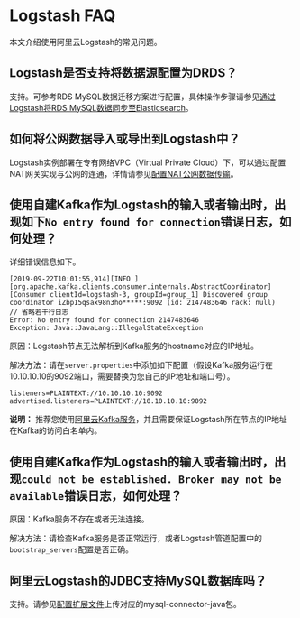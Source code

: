 # Logstash FAQ

本文介绍使用阿里云Logstash的常见问题。

## Logstash是否支持将数据源配置为DRDS？

支持。可参考RDS MySQL数据迁移方案进行配置，具体操作步骤请参见[通过Logstash将RDS MySQL数据同步至Elasticsearch]()。

## 如何将公网数据导入或导出到Logstash中？

Logstash实例部署在专有网络VPC（Virtual Private Cloud）下，可以通过配置NAT网关实现与公网的连通，详情请参见[配置NAT公网数据传输](/intl.zh-CN/Logstash/网络与安全/配置NAT公网数据传输.md)。

## 使用自建Kafka作为Logstash的输入或者输出时，出现如下`No entry found for connection`错误日志，如何处理？

详细错误信息如下。

```
[2019-09-22T10:01:55,914][INFO ][org.apache.kafka.clients.consumer.internals.AbstractCoordinator] [Consumer clientId=logstash-3, groupId=group_1] Discovered group coordinator iZbp15qsax98n3ho*****:9092 (id: 2147483646 rack: null)
// 省略若干行日志
Error: No entry found for connection 2147483646
Exception: Java::JavaLang::IllegalStateException
```

原因：Logstash节点无法解析到Kafka服务的hostname对应的IP地址。

解决方法：请在`server.properties`中添加如下配置（假设Kafka服务运行在10.10.10.10的9092端口，需要替换为您自己的IP地址和端口号）。

```
listeners=PLAINTEXT://10.10.10.10:9092
advertised.listeners=PLAINTEXT://10.10.10.10:9092
```

**说明：** 推荐您使用[阿里云Kafka服务](/intl.zh-CN/产品简介/什么是消息队列Kafka版？.md)，并且需要保证Logstash所在节点的IP地址在Kafka的访问白名单内。

## 使用自建Kafka作为Logstash的输入或者输出时，出现`could not be established. Broker may not be available`错误日志，如何处理？

原因：Kafka服务不存在或者无法连接。

解决方法：请检查Kafka服务是否正常运行，或者Logstash管道配置中的`bootstrap_servers`配置是否正确。

## 阿里云Logstash的JDBC支持MySQL数据库吗？

支持。请参见[配置扩展文件](/intl.zh-CN/Logstash/集群配置/配置扩展文件.md)上传对应的mysql-connector-java包。

